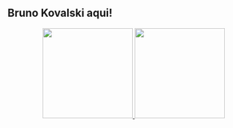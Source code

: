## Bruno Kovalski aqui! 

<div align="center">
  <a href="https://github.com/kovalski96">
  <img height="180em" src="https://github-readme-stats.vercel.app/api?username=kovalski96&show_icons=true&theme=dark&include_all_commits=true&count_private=true"/>
  <img height="180em" src="https://github-readme-stats.vercel.app/api/top-langs/?username=kovalski96&layout=compact&langs_count=7&theme=dark"/>
</div>
